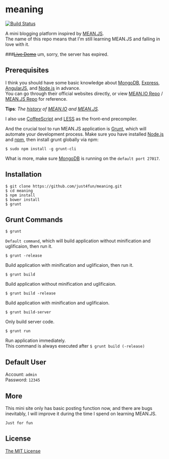 meaning
=======

[![Build Status](https://travis-ci.org/just4fun/meaning.png)](https://travis-ci.org/just4fun/meaning)

A mini blogging platform inspired by [MEAN.JS](http://meanjs.org).   
The name of this repo means that I'm still learning MEAN.JS and falling in love with it.  

###~~[Live Demo](http://talent-is.me)~~
um, sorry, the server has expired.

## Prerequisites
I think you should have some basic knowledge about [MongoDB](http://mongodb.org/), [Express](http://expressjs.com/), [AngularJS](https://angularjs.org/), and [Node.js](http://nodejs.org/) in advance.    
You can go through their official websites directly, or view [MEAN.IO Repo](https://github.com/linnovate/mean) / [MEAN.JS Repo](https://github.com/meanjs/mean) for reference.

**Tips**: *The [history](http://blog.meanjs.org/post/76726660228/forking-out-of-an-open-source-conflict) of [MEAN.IO](http://mean.io) and [MEAN.JS](http://meanjs.org).*

I also use [CoffeeScript](http://coffeescript.org/) and [LESS](http://lesscss.org/) as the front-end precompiler.

And the crucial tool to run MEAN.JS application is [Grunt](http://gruntjs.com/), which will automate your development process.
Make sure you have installed [Node.js](http://nodejs.org/) and [npm](https://www.npmjs.org/), then install grunt globally via npm:
```
$ sudo npm install -g grunt-cli
```
What is more, make sure [MongoDB](http://mongodb.org/) is running on the ```default port 27017```.

## Installation
```
$ git clone https://github.com/just4fun/meaning.git
$ cd meaning
$ npm install
$ bower install
$ grunt
```

## Grunt Commands
```
$ grunt
```
```Default command```, which will build application without minification and uglificaion, then run it.
```
$ grunt -release
```
Build application with minification and uglificaion, then run it.
```
$ grunt build
```
Build application without minification and uglificaion.
```
$ grunt build -release
```
Build application with minification and uglificaion.
```
$ grunt build-server
```
Only build server code.
```
$ grunt run
```
Run application immediately.   
This command is always executed after ```$ grunt build (-release)```


## Default User
Account: ```admin```    
Password: ```12345```

## More
This mini site only has basic posting function now, and there are bugs inevitably, I will improve it during the time I spend on learning MEAN.JS.

```Just for fun```

## License
[The MIT License](http://opensource.org/licenses/MIT)
